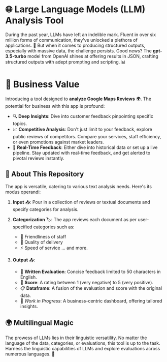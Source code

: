 # 🌐 Large Language Models (LLM) Analysis Tool

During the past year, LLMs have left an indelible mark. Fluent in over six million forms of communication, they've unlocked a plethora of applications. 🚀 But when it comes to producing structured outputs, especially with massive data, the challenge persists. Good news? The **gpt-3.5-turbo** model from OpenAI shines at offering results in JSON, crafting structured outputs with adept prompting and scripting. 📊

# 💼 Business Value

Introducing a tool designed to **analyze Google Maps Reviews** 🌍. The potential for business with this app is profound:

- 🔍 **Deep Insights**: Dive into customer feedback pinpointing specific topics.
- 📈 **Competitive Analysis**: Don't just limit to your feedback, explore public reviews of competitors. Compare your services, staff efficiency, or even promotions against market leaders.
- 📡 **Real-Time Feedback**: Either dive into historical data or set up a live pipeline. Stay updated with real-time feedback, and get alerted to pivotal reviews instantly.

## 📝 About This Repository

The app is versatile, catering to various text analysis needs. Here's its modus operandi:

1. **Input** 📥: Pour in a collection of reviews or textual documents and specify categories for analysis.
2. **Categorization** 🏷️: The app reviews each document as per user-specified categories such as:
   - 🤝 Friendliness of staff
   - 🚚 Quality of delivery
   - ⚡ Speed of service
   ... and more.
   
3. **Output** 📤:
   - 📜 **Written Evaluation**: Concise feedback limited to 50 characters in English.
   - 🌟 **Score**: A rating between 1 (very negative) to 5 (very positive).
   - 📋 **Dataframe**: A fusion of the evaluation and score with the original data.
   - 🚧 *Work in Progress*: A business-centric dashboard, offering tailored insights.

## 🌍 Multilingual Magic

The prowess of LLMs lies in their linguistic versatility. No matter the language of the data, categories, or evaluations, this tool is up to the task. Harness the linguistic capabilities of LLMs and explore evaluations across numerous languages. 💬
